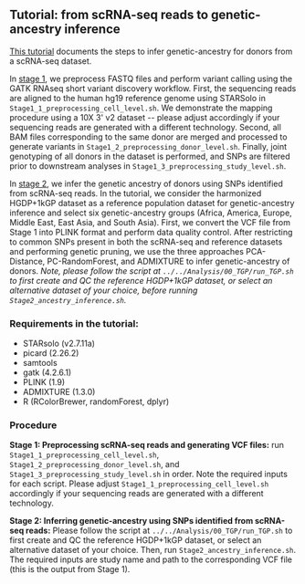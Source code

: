## Tutorial: from scRNA-seq reads to genetic-ancestry inference

[This tutorial](https://github.com/JianingYao/scRNA-seq-genetic-ancestry/tree/main/Tutorial) documents the steps to infer genetic-ancestry for donors from a scRNA-seq dataset. 

In [stage 1](https://github.com/JianingYao/scRNA-seq-genetic-ancestry/tree/main/Tutorial/Stage1_preprocessing), we preprocess FASTQ files and perform variant calling using the GATK RNAseq short variant discovery workflow. First, the sequencing reads are aligned to the human hg19 reference genome using STARSolo in `Stage1_1_preprocessing_cell_level.sh`. We demonstrate the mapping procedure using a 10X 3' v2 dataset -- please adjust accordingly if your sequencing reads are generated with a different technology. Second, all BAM files corresponding to the same donor are merged and processed to generate variants in `Stage1_2_preprocessing_donor_level.sh`. Finally, joint genotyping of all donors in the dataset is performed, and SNPs are filtered prior to downstream analyses in `Stage1_3_preprocessing_study_level.sh`. 

In [stage 2](https://github.com/JianingYao/scRNA-seq-genetic-ancestry/tree/main/Tutorial/Stage2_ancestry_inference), we infer the genetic ancestry of donors using SNPs identified from scRNA-seq reads. In the tutorial, we consider the harmonized HGDP+1kGP dataset as a reference population dataset for genetic-ancestry inference and select six genetic-ancestry groups (Africa, America, Europe, Middle East, East Asia, and South Asia). First, we convert the VCF file from Stage 1 into PLINK format and perform data quality control. After restricting to common SNPs present in both the scRNA-seq and reference datasets and performing genetic pruning, we use the three approaches PCA-Distance, PC-RandomForest, and ADMIXTURE to infer genetic-ancestry of donors. *Note, please follow the script at `../../Analysis/00_TGP/run_TGP.sh` to first create and QC the reference HGDP+1kGP dataset, or select an alternative dataset of your choice, before running `Stage2_ancestry_inference.sh`.*

### Requirements in the tutorial:
- STARsolo (v2.7.11a)
- picard (2.26.2)
- samtools
- gatk (4.2.6.1)
- PLINK (1.9)
- ADMIXTURE (1.3.0)
- R (RColorBrewer, randomForest, dplyr)

### Procedure

**Stage 1: Preprocessing scRNA-seq reads and generating VCF files:** run `Stage1_1_preprocessing_cell_level.sh`, `Stage1_2_preprocessing_donor_level.sh`, and `Stage1_3_preprocessing_study_level.sh` in order. Note the required inputs for each script. Please adjust `Stage1_1_preprocessing_cell_level.sh` accordingly if your sequencing reads are generated with a different technology.

**Stage 2: Inferring genetic-ancestry using SNPs identified from scRNA-seq reads:** Please follow the script at `../../Analysis/00_TGP/run_TGP.sh` to first create and QC the reference HGDP+1kGP dataset, or select an alternative dataset of your choice. Then, run `Stage2_ancestry_inference.sh`. The required inputs are study name and path to the corresponding VCF file (this is the output from Stage 1). 